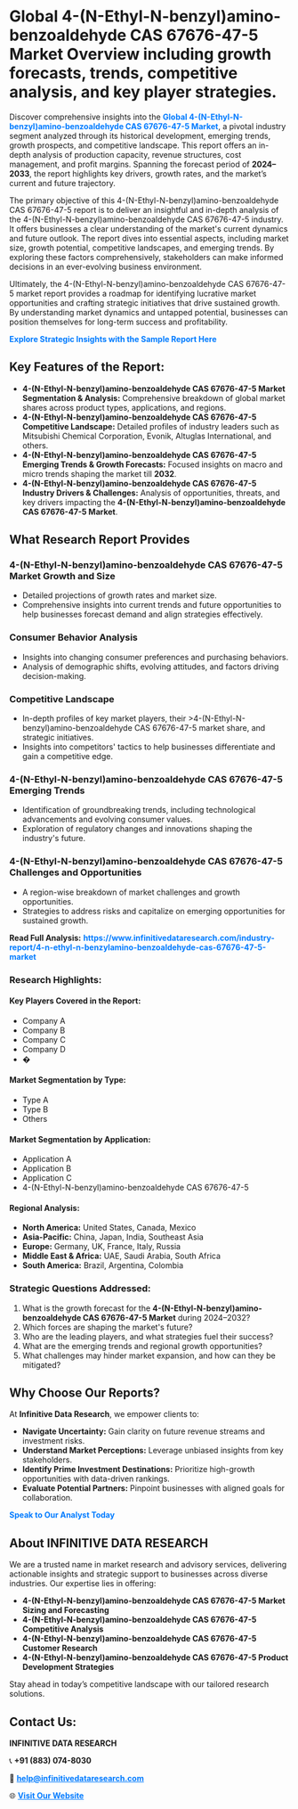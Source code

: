 <h1>Global 4-(N-Ethyl-N-benzyl)amino-benzoaldehyde CAS 67676-47-5 Market Overview including growth forecasts, trends, competitive analysis, and key player strategies.</h1>
<p>
Discover comprehensive insights into the 
<a href="https://www.infinitivedataresearch.com/industry-report/4-n-ethyl-n-benzylamino-benzoaldehyde-cas-67676-47-5-market" rel="dofollow" style="color: #007BFF; text-decoration: none;"><strong>Global 4-(N-Ethyl-N-benzyl)amino-benzoaldehyde CAS 67676-47-5 Market</strong></a>, a pivotal industry segment analyzed through its historical development, emerging trends, growth prospects, and competitive landscape. This report offers an in-depth analysis of production capacity, revenue structures, cost management, and profit margins. Spanning the forecast period of <strong>2024–2033</strong>, the report highlights key drivers, growth rates, and the market’s current and future trajectory.
</p>
<p>
The primary objective of this 4-(N-Ethyl-N-benzyl)amino-benzoaldehyde CAS 67676-47-5 report is to deliver an insightful and in-depth analysis of the 4-(N-Ethyl-N-benzyl)amino-benzoaldehyde CAS 67676-47-5 industry. It offers businesses a clear understanding of the market's current dynamics and future outlook. The report dives into essential aspects, including market size, growth potential, competitive landscapes, and emerging trends. By exploring these factors comprehensively, stakeholders can make informed decisions in an ever-evolving business environment.
</p>
<p>
Ultimately, the 4-(N-Ethyl-N-benzyl)amino-benzoaldehyde CAS 67676-47-5 market report provides a roadmap for identifying lucrative market opportunities and crafting strategic initiatives that drive sustained growth. By understanding market dynamics and untapped potential, businesses can position themselves for long-term success and profitability.
</p>
<p>
<a href="https://www.infinitivedataresearch.com/request-sample/reportId=112103" style="color: #007BFF; text-decoration: none;"><strong>Explore Strategic Insights with the Sample Report Here</strong></a>
</p>

<h2>Key Features of the Report:</h2>
<ul>
<li><strong>4-(N-Ethyl-N-benzyl)amino-benzoaldehyde CAS 67676-47-5 Market Segmentation & Analysis:</strong> Comprehensive breakdown of global market shares across product types, applications, and regions.</li>
<li><strong>4-(N-Ethyl-N-benzyl)amino-benzoaldehyde CAS 67676-47-5 Competitive Landscape:</strong> Detailed profiles of industry leaders such as Mitsubishi Chemical Corporation, Evonik, Altuglas International, and others.</li>
<li><strong>4-(N-Ethyl-N-benzyl)amino-benzoaldehyde CAS 67676-47-5 Emerging Trends & Growth Forecasts:</strong> Focused insights on macro and micro trends shaping the market till <strong>2032</strong>.</li>
<li><strong>4-(N-Ethyl-N-benzyl)amino-benzoaldehyde CAS 67676-47-5 Industry Drivers & Challenges:</strong> Analysis of opportunities, threats, and key drivers impacting the <strong>4-(N-Ethyl-N-benzyl)amino-benzoaldehyde CAS 67676-47-5 Market</strong>.</li>
</ul>

<h2>What Research Report Provides</h2>
<h3>4-(N-Ethyl-N-benzyl)amino-benzoaldehyde CAS 67676-47-5 Market Growth and Size</h3>
<ul>
<li>Detailed projections of growth rates and market size.</li>
<li>Comprehensive insights into current trends and future opportunities to help businesses forecast demand and align strategies effectively.</li>
</ul>

<h3>Consumer Behavior Analysis</h3>
<ul>
<li>Insights into changing consumer preferences and purchasing behaviors.</li>
<li>Analysis of demographic shifts, evolving attitudes, and factors driving decision-making.</li>
</ul>

<h3>Competitive Landscape</h3>
<ul>
<li>In-depth profiles of key market players, their >4-(N-Ethyl-N-benzyl)amino-benzoaldehyde CAS 67676-47-5 market share, and strategic initiatives.</li>
<li>Insights into competitors' tactics to help businesses differentiate and gain a competitive edge.</li>
</ul>

<h3>4-(N-Ethyl-N-benzyl)amino-benzoaldehyde CAS 67676-47-5 Emerging Trends</h3>
<ul>
<li>Identification of groundbreaking trends, including technological advancements and evolving consumer values.</li>
<li>Exploration of regulatory changes and innovations shaping the industry's future.</li>
</ul>

<h3>4-(N-Ethyl-N-benzyl)amino-benzoaldehyde CAS 67676-47-5 Challenges and Opportunities</h3>
<ul>
<li>A region-wise breakdown of market challenges and growth opportunities.</li>
<li>Strategies to address risks and capitalize on emerging opportunities for sustained growth.</li>
</ul>
<p><strong>Read Full Analysis:</strong> <a href="https://www.infinitivedataresearch.com/industry-report/4-n-ethyl-n-benzylamino-benzoaldehyde-cas-67676-47-5-market" rel="dofollow" style="color: #007BFF; text-decoration: none;"><strong>https://www.infinitivedataresearch.com/industry-report/4-n-ethyl-n-benzylamino-benzoaldehyde-cas-67676-47-5-market</strong></a></p>
<h3>Research Highlights:</h3>
<h4>Key Players Covered in the Report:</h4>
<ul><li>Company A</li><li>Company B</li><li>Company C</li><li>Company D</li><li>�</li></ul>
<h4>Market Segmentation by Type:</h4>
<ul><li>Type A</li><li>Type B</li><li>Others</li></ul>
<h4>Market Segmentation by Application:</h4>
<ul><li>Application A</li><li>Application B</li><li>Application C</li><li>4-(N-Ethyl-N-benzyl)amino-benzoaldehyde CAS 67676-47-5</li></ul>

<h4>Regional Analysis:</h4>
<ul>
<li><strong>North America:</strong> United States, Canada, Mexico</li>
<li><strong>Asia-Pacific:</strong> China, Japan, India, Southeast Asia</li>
<li><strong>Europe:</strong> Germany, UK, France, Italy, Russia</li>
<li><strong>Middle East & Africa:</strong> UAE, Saudi Arabia, South Africa</li>
<li><strong>South America:</strong> Brazil, Argentina, Colombia</li>
</ul>

<h3>Strategic Questions Addressed:</h3>
<ol>
<li>What is the growth forecast for the <strong>4-(N-Ethyl-N-benzyl)amino-benzoaldehyde CAS 67676-47-5 Market</strong> during 2024–2032?</li>
<li>Which forces are shaping the market's future?</li>
<li>Who are the leading players, and what strategies fuel their success?</li>
<li>What are the emerging trends and regional growth opportunities?</li>
<li>What challenges may hinder market expansion, and how can they be mitigated?</li>
</ol>

<h2>Why Choose Our Reports?</h2>
<p>At <strong>Infinitive Data Research</strong>, we empower clients to:</p>
<ul>
<li><strong>Navigate Uncertainty:</strong> Gain clarity on future revenue streams and investment risks.</li>
<li><strong>Understand Market Perceptions:</strong> Leverage unbiased insights from key stakeholders.</li>
<li><strong>Identify Prime Investment Destinations:</strong> Prioritize high-growth opportunities with data-driven rankings.</li>
<li><strong>Evaluate Potential Partners:</strong> Pinpoint businesses with aligned goals for collaboration.</li>
</ul>
<p><a href="https://www.infinitivedataresearch.com/industry-report/4-n-ethyl-n-benzylamino-benzoaldehyde-cas-67676-47-5-market" rel="dofollow" style="color: #007BFF; text-decoration: none;"><strong>Speak to Our Analyst Today</strong></a></p>

<h2>About INFINITIVE DATA RESEARCH</h2>
<p>We are a trusted name in market research and advisory services, delivering actionable insights and strategic support to businesses across diverse industries. Our expertise lies in offering:</p>
<ul>
<li><strong>4-(N-Ethyl-N-benzyl)amino-benzoaldehyde CAS 67676-47-5 Market Sizing and Forecasting</strong></li>
<li><strong>4-(N-Ethyl-N-benzyl)amino-benzoaldehyde CAS 67676-47-5 Competitive Analysis</strong></li>
<li><strong>4-(N-Ethyl-N-benzyl)amino-benzoaldehyde CAS 67676-47-5 Customer Research</strong></li>
<li><strong>4-(N-Ethyl-N-benzyl)amino-benzoaldehyde CAS 67676-47-5 Product Development Strategies</strong></li>
</ul>
<p>Stay ahead in today’s competitive landscape with our tailored research solutions.</p>

<h2>Contact Us:</h2>
<p><strong>INFINITIVE DATA RESEARCH</strong></p>
<p>📞 <strong>+91 (883) 074-8030</strong></p>
<p>📧 <strong><a href="mailto:help@infinitivedataresearch.com" style="color: #007BFF;">help@infinitivedataresearch.com</a></strong></p>
<p>🌐 <strong><a href="https://www.infinitivedataresearch.com" rel="dofollow" style="color: #007BFF;">Visit Our Website</a></strong></p>